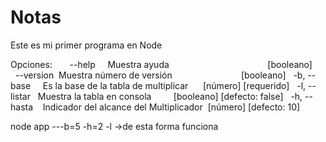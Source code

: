 # Notas
Este es mi primer programa en Node

Opciones:
      --help     Muestra ayuda                                        [booleano]
      --version  Muestra número de versión                            [booleano]
  -b, --base     Es la base de la tabla de multiplicar      [número] [requerido]
  -l, --listar   Muestra la tabla en consola         [booleano] [defecto: false]
  -h, --hasta    Indicador del alcance del Multiplicador  [número] [defecto: 10]

  node app ---b=5 -h=2 -l ->de esta forma funciona
